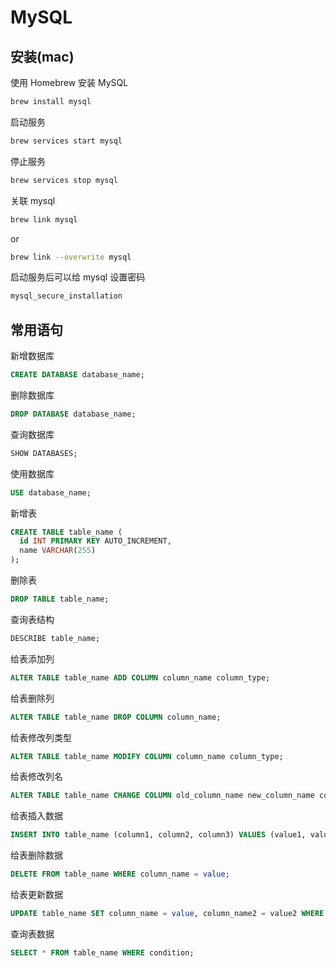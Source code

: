 # MySQL

## 安装(mac)

使用 Homebrew 安装 MySQL

```bash
brew install mysql
```

启动服务

```bash
brew services start mysql
```

停止服务

```bash
brew services stop mysql
```

关联 mysql

```bash
brew link mysql
```

or

```bash
brew link --overwrite mysql
```

启动服务后可以给 mysql 设置密码

```bash
mysql_secure_installation
```

## 常用语句

新增数据库

```sql
CREATE DATABASE database_name;
```

删除数据库

```sql
DROP DATABASE database_name;
```

查询数据库

```sql
SHOW DATABASES;
```

使用数据库

```sql
USE database_name;
```

新增表

```sql
CREATE TABLE table_name (
  id INT PRIMARY KEY AUTO_INCREMENT,
  name VARCHAR(255)
);
```

删除表

```sql
DROP TABLE table_name;
```

查询表结构

```sql
DESCRIBE table_name;
```

给表添加列

```sql
ALTER TABLE table_name ADD COLUMN column_name column_type;
```

给表删除列

```sql
ALTER TABLE table_name DROP COLUMN column_name;
```

给表修改列类型

```sql
ALTER TABLE table_name MODIFY COLUMN column_name column_type;
```

给表修改列名

```sql
ALTER TABLE table_name CHANGE COLUMN old_column_name new_column_name column_type;
```

给表插入数据

```sql
INSERT INTO table_name (column1, column2, column3) VALUES (value1, value2, value3);
```

给表删除数据

```sql
DELETE FROM table_name WHERE column_name = value;
```

给表更新数据

```sql
UPDATE table_name SET column_name = value, column_name2 = value2 WHERE condition;
```

查询表数据

```sql
SELECT * FROM table_name WHERE condition;
```
